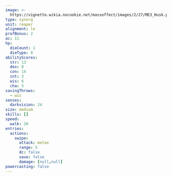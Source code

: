 ```yaml
---
image: >-
  https://vignette.wikia.nocookie.net/masseffect/images/2/27/ME3_Husk.png/revision/latest/scale-to-width-down/350?cb=20120320012912
type: synorg
unit: reaper
alignment: le
profBonus: 2
ac: 11
hp:
  dieCount: 1
  dieType: 8
abilityScores:
  str: 13
  dex: 8
  con: 14
  int: 3
  wis: 6
  cha: 5
savingThrows:
  - wis
senses:
  darkvision: 24
size: medium
skills: []
speed:
  walk: 30
entries:
  actions:
    swipe:
      attack: melee
      range: 5
      dc: false
      save: false
      damage: [null,null]
powercasting: false
---
```

